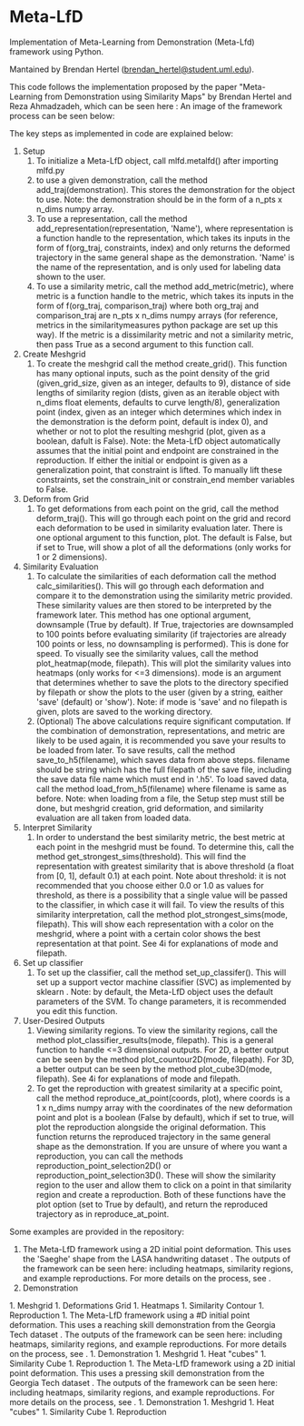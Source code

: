 # Meta-LfD
Implementation of Meta-Learning from Demonstration (Meta-Lfd) framework using Python.
 
Mantained by Brendan Hertel (brendan_hertel@student.uml.edu).
 
This code follows the implementation proposed by the paper "Meta-Learning from Demonstration using Similarity Maps" by Brendan Hertel and Reza Ahmadzadeh, which can be seen here : <insert link>
An image of the framework process can be seen below:
<insert Meta-LfD framework image here>

The key steps as implemented in code are explained below:
1. Setup
   1. To initialize a Meta-LfD object, call mlfd.metalfd() after importing mlfd.py
   1. to use a given demonstration, call the method add_traj(demonstration). This stores the demonstration for the object to use. Note: the demonstration should be in the form of a n_pts x n_dims numpy array.
   1. To use a representation, call the method add_representation(representation, 'Name'), where representation is a function handle to the representation, which takes its inputs in the form of f(org_traj, constraints, index) and only returns the deformed trajectory in the same general shape as the demonstration. 'Name' is the name of the representation, and is only used for labeling data shown to the user.
   1. To use a similarity metric, call the method add_metric(metric), where metric is a function handle to the metric, which takes its inputs in the form of f(org_traj, comparison_traj) where both org_traj and comparison_traj  are n_pts x n_dims numpy arrays (for reference, metrics in the similaritymeasures python package <insert link> are set up this way). If the metric is a dissimilarity metric and not a similarity metric, then pass True as a second argument to this function call.
1. Create Meshgrid
   1. To create the meshgrid call the method create_grid(). This function has many optional inputs, such as the point density of the grid (given_grid_size, given as an integer, defaults to 9), distance of side lengths of similarity region (dists, given as an iterable object with n_dims float elements, defaults to curve length/8), generalization point (index, given as an integer which determines which index in the demonstration is the deform point, default is index 0), and whether or not to plot the resulting meshgrid (plot, given as a boolean, dafult is False). Note: the Meta-LfD object automatically assumes that the initial point and endpoint are constrained in the reproduction. If either the initial or endpoint is given as a generalization point, that constraint is lifted. To manually lift these constraints, set the constrain_init or constrain_end member variables to False.
1. Deform from Grid
   1. To get deformations from each point on the grid, call the method deform_traj(). This will go through each point on the grid and record each deformation to be used in similarity evaluation later. There is one optional argument to this function, plot. The default is False, but if set to True, will show a plot of all the deformations (only works for 1 or 2 dimensions).
1. Similarity Evaluation
   1. To calculate the similarities of each deformation call the method calc_similarities(). This will go through each deformation and compare it to the demonstration using the similarity metric provided. These similarity values are then stored to be interpreted by the framework later. This method has one optional argument, downsample (True by default). If True, trajectories are downsampled to 100 points before evaluating similarity (if trajectories are already 100 points or less, no downsampling is performed). This is done for speed. To visually see the similarity values, call the method plot_heatmap(mode, filepath). This will plot the similarity values into heatmaps (only works for <=3 dimensions). mode is an argument that determines whether to save the plots to the directory specified by filepath or show the plots to the user (given by a string, eaither 'save' (default) or 'show'). Note: if mode is 'save' and no filepath is given, plots are saved to the working directory.
   1. (Optional) The above calculations require significant computation. If the combination of demonstration, representations, and metric are likely to be used again, it is recommended you save your results to be loaded from later. To save results, call the method save_to_h5(filename), which saves data from above steps. filename should be string which has the full filepath of the save file, including the save data file name which must end in '.h5'. To load saved data, call the method load_from_h5(filename) where filename is same as before. Note: when loading from a file, the Setup step must still be done, but meshgrid creation, grid deformation, and similarity evaluation are all taken from loaded data.
1. Interpret Similarity
   1. In order to understand the best similarity metric, the best metric at each point in the meshgrid must be found. To determine this, call the method get_strongest_sims(threshold). This will find the representation with greatest similarity that is above threshold (a float from [0, 1], default 0.1) at each point. Note about threshold: it is not recommended that you choose either 0.0 or 1.0 as values for threshold, as there is a possibility that a single value will be passed to the classifier, in which case it will fail. To view the results of this similarity interpretation, call the method plot_strongest_sims(mode, filepath). This will show each representation with a color on the meshgrid, where a point with a certain color shows the best representation at that point. See 4i for explanations of mode and filepath.
1. Set up classifier
   1. To set up the classifier, call the method set_up_classifer(). This will set up a support vector machine classifier (SVC) as implemented by sklearn <insert link>. Note: by default, the Meta-LfD object uses the default parameters of the SVM. To change parameters, it is recommended you edit this function.
1. User-Desired Outputs
   1. Viewing similarity regions. To view the similarity regions, call the method plot_classifier_results(mode, filepath). This is a general function to handle <=3 dimensional outputs. For 2D, a better output can be seen by the method plot_countour2D(mode, filepath). For 3D, a better output can be seen by the method plot_cube3D(mode, filepath). See 4i for explanations of mode and filepath.
   1. To get the reproduction with greatest similarity at a specific point, call the method reproduce_at_point(coords, plot), where coords is a 1 x n_dims numpy array with the coordinates of the new deformation point and plot is a boolean (False by default), which if set to true, will plot the reproduction alongside the original deformation. This function returns the reproduced trajectory in the same general shape as the demonstration. If you are unsure of where you want a reproduction, you can call the methods reproduction_point_selection2D() or reproduction_point_selection3D(). These will show the similarity region to the user and allow them to click on a point in that similarity region and create a reproduction. Both of these functions have the plot option (set to True by default), and return the reproduced trajectory as in reproduce_at_point.
 
Some examples are provided in the repository:
1. The Meta-LfD framework using a 2D initial point deformation. This uses the 'Saeghe' shape from the LASA handwriting dataset <insert link>. The outputs of the framework can be seen here: <insert fpath link> including heatmaps, similarity regions, and example reproductions. For more details on the process, see <link to example.py>.
  1. Demonstration
<insert image>
   1. Meshgrid
<insert image>
   1. Deformations Grid
<insert image>
   1. Heatmaps
<insert images>
   1. Similarity Contour
<insert image>
   1. Reproduction
<insert image>
1. The Meta-LfD framework using a #D initial point deformation. This uses a reaching skill demonstration from the Georgia Tech dataset <insert link>. The outputs of the framework can be seen here: <insert fpath link> including heatmaps, similarity regions, and example reproductions. For more details on the process, see <link to example.py>.
   1. Demonstration
<insert image>
   1. Meshgrid
<insert image>
   1. Heat "cubes"
<insert images>
   1. Similarity Cube
<insert image>
   1. Reproduction
<insert image>
1. The Meta-LfD framework using a 2D initial point deformation. This uses  a pressing skill demonstration from the Georgia Tech dataset <insert link>. The outputs of the framework can be seen here: <insert fpath link> including heatmaps, similarity regions, and example reproductions. For more details on the process, see <link to example.py>.
   1. Demonstration
<insert image>
   1. Meshgrid
<insert image>
   1. Heat "cubes"
<insert images>
   1. Similarity Cube
<insert image>
   1. Reproduction
<insert image>
